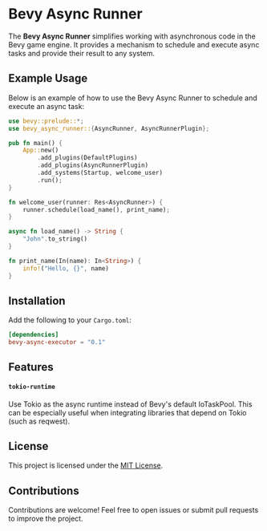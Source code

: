 # Bevy Async Runner

The **Bevy Async Runner** simplifies working with asynchronous code in the Bevy game engine. It provides a mechanism to schedule and execute async tasks and provide their result to any system.

## Example Usage

Below is an example of how to use the Bevy Async Runner to schedule and execute an async task:

```rust
use bevy::prelude::*;
use bevy_async_runner::{AsyncRunner, AsyncRunnerPlugin};

pub fn main() {
    App::new()
        .add_plugins(DefaultPlugins)
        .add_plugins(AsyncRunnerPlugin)
        .add_systems(Startup, welcome_user)
        .run();
}

fn welcome_user(runner: Res<AsyncRunner>) {
    runner.schedule(load_name(), print_name);
}

async fn load_name() -> String {
    "John".to_string()
}

fn print_name(In(name): In<String>) {
    info!("Hello, {}", name)
}
```

## Installation

Add the following to your `Cargo.toml`:

```toml
[dependencies]
bevy-async-executor = "0.1"
```

## Features

#### `tokio-runtime`
Use Tokio as the async runtime instead of Bevy's default IoTaskPool.
This can be especially useful when integrating libraries that depend on Tokio (such as reqwest).

## License

This project is licensed under the [MIT License](LICENSE).

## Contributions

Contributions are welcome! Feel free to open issues or submit pull requests to improve the project.